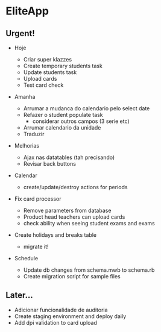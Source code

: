 # EliteApp

## Urgent!

* Hoje
  * Criar super klazzes
  * Create temporary students task
  * Update students task
  * Upload cards
  * Test card check


* Amanha
  * Arrumar a mudanca do calendario pelo select date
  * Refazer o student populate task
    * considerar outros campos (3 serie etc)
  * Arrumar calendario da unidade
  * Traduzir

* Melhorias
  * Ajax nas datatables (tah precisando)
  * Revisar back buttons


* Calendar
  * create/update/destroy actions for periods

* Fix card processor 
  * Remove parameters from database
  * Product head teachers can upload cards
  * check ability when seeing student exams and exams

* Create holidays and breaks table
  * migrate it!

* Schedule
  * Update db changes from schema.mwb to schema.rb
  * Create migration script for sample files


## Later...

* Adicionar funcionalidade de auditoria
* Create staging environment and deploy daily
* Add dpi validation to card upload

